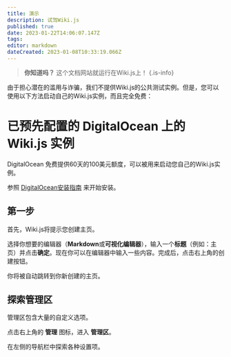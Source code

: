 ```yaml
---
title: 演示
description: 试驾Wiki.js
published: true
date: 2023-01-22T14:06:07.147Z
tags: 
editor: markdown
dateCreated: 2023-01-08T10:33:19.066Z
---
```


> **你知道吗？** 这个文档网站就运行在Wiki.js上！
{.is-info}

由于担心潜在的滥用与诈骗，我们不提供Wiki.js的公共测试实例。但是，您可以使用以下方法启动自己的Wiki.js实例，而且完全免费：

# 已预先配置的 DigitalOcean 上的 Wiki.js 实例

DigitalOcean 免费提供60天的100美元额度，可以被用来启动您自己的Wiki.js实例。

参照 [DigitalOcean安装指南](https://docs.requarks.io/install/digitalocean) 来开始安装。

## 第一步

首先，Wiki.js将提示您创建主页。

选择你想要的编辑器（**Markdown**或**可视化编辑器**），输入一个**标题**（例如：主页）并点击**确定**。现在你可以在编辑器中输入一些内容。完成后，点击右上角的<kbd>创建</kbd>按钮。

你将被自动跳转到你新创建的主页。

## 探索管理区

管理区包含大量的自定义选项。

点击右上角的 <kbd><i class="mdi mdi-cog"></i></kbd> **管理** 图标，进入 **管理区**。

在左侧的导航栏中探索各种设置项。